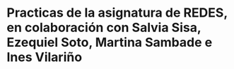 # Practicas de la asignatura de REDES, en colaboración con Salvia Sisa, Ezequiel Soto, Martina Sambade e Ines Vilariño

